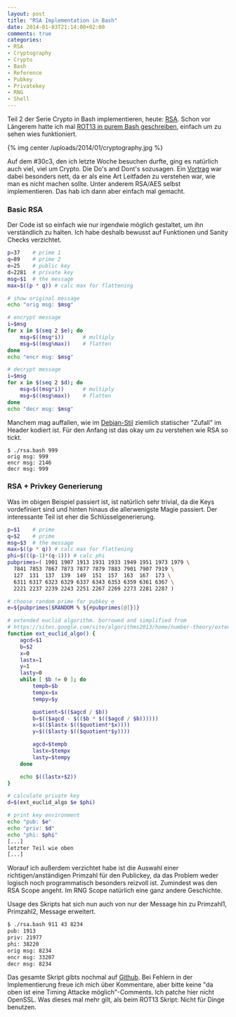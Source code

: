 ```yaml
---
layout: post
title: "RSA Implementation in Bash"
date: 2014-01-03T21:14:00+02:00
comments: true
categories:
- RSA
- Cryptography
- Crypto
- Bash
- Reference
- Pubkey
- Privatekey
- RNG
- Shell
---
```


Teil 2 der Serie Crypto in Bash implementieren, heute:
[RSA](https://en.wikipedia.org/wiki/RSA_\(algorithm\)). Schon vor
Längerem hatte ich mal [ROT13 in purem Bash geschreiben](/blog/2011/08/13/rot13-verschlusselung-in-bash/), einfach um zu
sehen wies funktioniert.

{% img center /uploads/2014/01/cryptography.jpg %}

Auf dem #30c3, den ich letzte Woche besuchen durfte, ging es natürlich auch viel, viel um Crypto.
Die Do's and Dont's sozusagen. Ein
[Vortrag](http://events.ccc.de/congress/2013/Fahrplan/events/5502.html) war dabei besonders nett,
da er als eine Art Leitfaden zu verstehen war, wie man es nicht machen sollte.
Unter anderem RSA/AES selbst implementieren. Das hab ich dann aber einfach
mal gemacht.

### Basic RSA

Der Code ist so einfach wie nur irgendwie möglich gestaltet, um ihn verständlich
zu halten. Ich habe deshalb bewusst auf Funktionen und Sanity Checks verzichtet.

``` bash 
p=37    # prime 1
q=89    # prime 2
e=25    # public key
d=2281  # private key
msg=$1  # the message
max=$((p * q)) # calc max for flattening

# show original message
echo "orig msg: $msg"

# encrypt message
i=$msg
for x in $(seq 2 $e); do
    msg=$((msg*i))      # multiply
    msg=$((msg%max))    # flatten
done
echo "encr msg: $msg"

# decrypt message
i=$msg
for x in $(seq 2 $d); do
    msg=$((msg*i))      # multiply
    msg=$((msg%max))    # flatten
done
echo "decr msg: $msg"
```

Manchem mag auffallen, wie im [Debian-Stil](http://www.debian.org/security/2008/dsa-1571)
ziemlich statischer "Zufall" im Header kodiert ist. Für den Anfang ist das okay um zu verstehen
wie RSA so tickt.

```
$ ./rsa.bash 999
orig msg: 999
encr msg: 2146
decr msg: 999
```

### RSA + Privkey Generierung

Was im obigen Beispiel passiert ist, ist natürlich sehr trivial, da die Keys
vordefiniert sind und hinten hinaus die allerwenigste Magie passiert.
Der interessante Teil ist eher die Schlüsselgenerierung.

``` bash 
p=$1    # prime
q=$2    # prime
msg=$3  # the message
max=$((p * q)) # calc max for flattening
phi=$(((p-1)*(q-1))) # calc phi
pubprimes=( 1901 1907 1913 1931 1933 1949 1951 1973 1979 \
  7841 7853 7867 7873 7877 7879 7883 7901 7907 7919 \
  127  131  137  139  149  151  157  163  167  173 \
  6311 6317 6323 6329 6337 6343 6353 6359 6361 6367 \
  2221 2237 2239 2243 2251 2267 2269 2273 2281 2287 )

# choose random prime for pubkey e
e=${pubprimes[$RANDOM % ${#pubprimes[@]}]}

# extended euclid algorithm. borrowed and simplified from
# https://sites.google.com/site/algorithms2013/home/number-theory/extended-gcd-bash
function ext_euclid_algo() {
    agcd=$1
    b=$2
    x=0
    lastx=1
    y=1
    lasty=0
    while [ $b != 0 ]; do
        tempb=$b
        tempx=$x
        tempy=$y

        quotient=$(($agcd / $b))
        b=$(($agcd - $(($b * $(($agcd / $b))))))
        x=$(($lastx-$(($quotient*$x))))
        y=$(($lasty-$(($quotient*$y))))

        agcd=$tempb
        lastx=$tempx
        lasty=$tempy
    done

    echo $((lastx+$2))
}

# calculate private key
d=$(ext_euclid_algo $e $phi)

# print key environment
echo "pub: $e"
echo "priv: $d"
echo "phi: $phi"
[...]
letzter Teil wie oben
[...]
```

Worauf ich außerdem verzichtet habe ist die Auswahl einer richtigen/anständigen Primzahl für den Publickey,
da das Problem weder logisch noch programmatisch besonders reizvoll ist. Zumindest was den RSA Scope angeht.
Im RNG Scope natürlich eine ganz andere Geschichte.

Usage des Skripts hat sich nun auch von nur der Message hin zu Primzahl1, Primzahl2, Message erweitert.

``` bash 
$ ./rsa.bash 911 43 8234
pub: 1913
priv: 21977
phi: 38220
orig msg: 8234
encr msg: 33207
decr msg: 8234
```

Das gesamte Skript gibts nochmal auf
[Github](https://gist.github.com/noqqe/8245645). Bei Fehlern in der
Implementierung freue ich mich über Kommentare, aber bitte keine "da oben ist
eine Timing Attacke möglich"-Comments. Ich patche hier nicht OpenSSL.
Was dieses mal mehr gilt, als beim ROT13 Skript: Nicht für Dinge benutzen.
